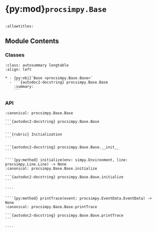 # {py:mod}`procsimpy.Base`

```{py:module} procsimpy.Base
```

```{autodoc2-docstring} procsimpy.Base
:allowtitles:
```

## Module Contents

### Classes

````{list-table}
:class: autosummary longtable
:align: left

* - {py:obj}`Base <procsimpy.Base.Base>`
  - ```{autodoc2-docstring} procsimpy.Base.Base
    :summary:
    ```
````

### API

`````{py:class} Base(id: str, name: str)
:canonical: procsimpy.Base.Base

```{autodoc2-docstring} procsimpy.Base.Base
```

```{rubric} Initialization
```

```{autodoc2-docstring} procsimpy.Base.Base.__init__
```

````{py:method} initialize(env: simpy.Environment, line: procsimpy.Line.Line) -> None
:canonical: procsimpy.Base.Base.initialize

```{autodoc2-docstring} procsimpy.Base.Base.initialize
```

````

````{py:method} printTrace(event: procsimpy.EventData.EventData) -> None
:canonical: procsimpy.Base.Base.printTrace

```{autodoc2-docstring} procsimpy.Base.Base.printTrace
```

````

`````

